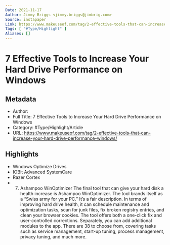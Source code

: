 ```yaml
---
Date: 2021-11-17
Author: Jimmy Briggs <jimmy.briggs@jimbrig.com>
Source: instapaper
Link: https://www.makeuseof.com/tag/2-effective-tools-that-can-increase-your-hard-drive-performance-windows/
Tags: [ "#Type/Highlight" ]
Aliases: []
---
```

# 7 Effective Tools to Increase Your Hard Drive Performance on Windows

## Metadata
- Author: 
- Full Title: 7 Effective Tools to Increase Your Hard Drive Performance on Windows
- Category: #Type/Highlight/Article
- URL: https://www.makeuseof.com/tag/2-effective-tools-that-can-increase-your-hard-drive-performance-windows/

## Highlights
- Windows Optimize Drives
- IOBit Advanced SystemCare
- Razer Cortex
- 7. Ashampoo WinOptimizer
  The final tool that can give your hard disk a health increase is Ashampoo WinOptimizer. The tool brands itself as a “Swiss army for your PC.” It’s a fair description.
  In terms of improving hard drive health, it can schedule maintenance and optimization tasks, scan for junk files, fix broken registry entries, and clean your browser cookies. The tool offers both a one-click fix and user-controlled corrections.
  Separately, you can add additional modules to the app. There are 38 to choose from, covering tasks such as service management, start-up tuning, process management, privacy tuning, and much more.
